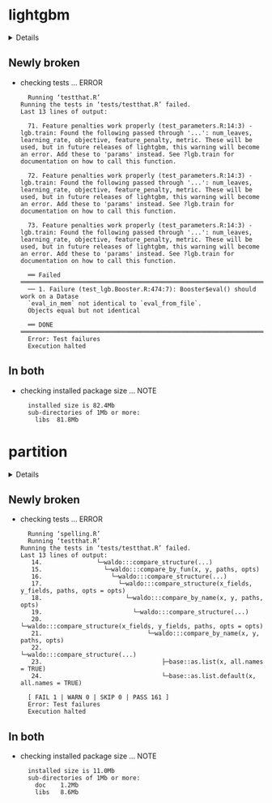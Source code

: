 # lightgbm

<details>

* Version: 3.3.2
* GitHub: https://github.com/Microsoft/LightGBM
* Source code: https://github.com/cran/lightgbm
* Date/Publication: 2022-01-14 13:12:42 UTC
* Number of recursive dependencies: 34

Run `cloud_details(, "lightgbm")` for more info

</details>

## Newly broken

*   checking tests ... ERROR
    ```
      Running ‘testthat.R’
    Running the tests in ‘tests/testthat.R’ failed.
    Last 13 lines of output:
      
      71. Feature penalties work properly (test_parameters.R:14:3) - lgb.train: Found the following passed through '...': num_leaves, learning_rate, objective, feature_penalty, metric. These will be used, but in future releases of lightgbm, this warning will become an error. Add these to 'params' instead. See ?lgb.train for documentation on how to call this function.
      
      72. Feature penalties work properly (test_parameters.R:14:3) - lgb.train: Found the following passed through '...': num_leaves, learning_rate, objective, feature_penalty, metric. These will be used, but in future releases of lightgbm, this warning will become an error. Add these to 'params' instead. See ?lgb.train for documentation on how to call this function.
      
      73. Feature penalties work properly (test_parameters.R:14:3) - lgb.train: Found the following passed through '...': num_leaves, learning_rate, objective, feature_penalty, metric. These will be used, but in future releases of lightgbm, this warning will become an error. Add these to 'params' instead. See ?lgb.train for documentation on how to call this function.
      
      ══ Failed ══════════════════════════════════════════════════════════════════════
      ── 1. Failure (test_lgb.Booster.R:474:7): Booster$eval() should work on a Datase
      `eval_in_mem` not identical to `eval_from_file`.
      Objects equal but not identical
      
      ══ DONE ════════════════════════════════════════════════════════════════════════
      Error: Test failures
      Execution halted
    ```

## In both

*   checking installed package size ... NOTE
    ```
      installed size is 82.4Mb
      sub-directories of 1Mb or more:
        libs  81.8Mb
    ```

# partition

<details>

* Version: 0.1.4
* GitHub: https://github.com/USCbiostats/partition
* Source code: https://github.com/cran/partition
* Date/Publication: 2021-10-05 04:20:02 UTC
* Number of recursive dependencies: 88

Run `cloud_details(, "partition")` for more info

</details>

## Newly broken

*   checking tests ... ERROR
    ```
      Running ‘spelling.R’
      Running ‘testthat.R’
    Running the tests in ‘tests/testthat.R’ failed.
    Last 13 lines of output:
       14.               └─waldo:::compare_structure(...)
       15.                 └─waldo:::compare_by_fun(x, y, paths, opts)
       16.                   └─waldo:::compare_structure(...)
       17.                     └─waldo:::compare_structure(x_fields, y_fields, paths, opts = opts)
       18.                       └─waldo:::compare_by_name(x, y, paths, opts)
       19.                         └─waldo:::compare_structure(...)
       20.                           └─waldo:::compare_structure(x_fields, y_fields, paths, opts = opts)
       21.                             └─waldo:::compare_by_name(x, y, paths, opts)
       22.                               └─waldo:::compare_structure(...)
       23.                                 ├─base::as.list(x, all.names = TRUE)
       24.                                 └─base::as.list.default(x, all.names = TRUE)
      
      [ FAIL 1 | WARN 0 | SKIP 0 | PASS 161 ]
      Error: Test failures
      Execution halted
    ```

## In both

*   checking installed package size ... NOTE
    ```
      installed size is 11.0Mb
      sub-directories of 1Mb or more:
        doc    1.2Mb
        libs   8.6Mb
    ```

